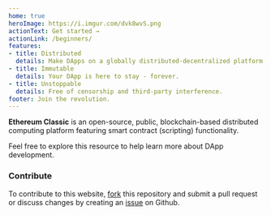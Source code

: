 ```yaml
---
home: true
heroImage: https://i.imgur.com/dvk8wvS.png
actionText: Get started →
actionLink: /beginners/
features:
- title: Distributed
  details: Make DApps on a globally distributed-decentralized platform. 
- title: Immutable
  details: Your DApp is here to stay - forever.
- title: Unstoppable 
  details: Free of censorship and third-party interference.
footer: Join the revolution.
---
```


__Ethereum Classic__ is an open-source, public, blockchain-based distributed computing platform featuring smart contract (scripting) functionality.

Feel free to explore this resource to help learn more about DApp development.

### Contribute

To contribute to this website, [fork](https://github.com/etclabscore/ethclassic-dev-website) this repository and submit a pull request or discuss changes by creating an [issue](https://github.com/etclabscore/ethclassic-dev-website/issues) on Github.